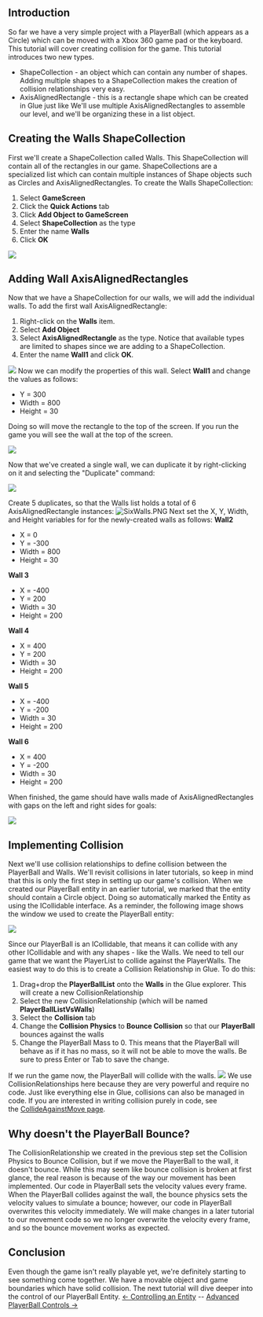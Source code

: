## Introduction

So far we have a very simple project with a PlayerBall (which appears as a Circle) which can be moved with a Xbox 360 game pad or the keyboard. This tutorial will cover creating collision for the game. This tutorial introduces two new types.

-   ShapeCollection - an object which can contain any number of shapes. Adding multiple shapes to a ShapeCollection makes the creation of collision relationships very easy.
-   AxisAlignedRectangle - this is a rectangle shape which can be created in Glue just like We'll use multiple AxisAlignedRectangles to assemble our level, and we'll be organizing these in a list object.

## Creating the Walls ShapeCollection

First we'll create a ShapeCollection called Walls. This ShapeCollection will contain all of the rectangles in our game. ShapeCollections are a specialized list which can contain multiple instances of Shape objects such as Circles and AxisAlignedRectangles. To create the Walls ShapeCollection:

1.  Select **GameScreen**
2.  Click the **Quick Actions** tab
3.  Click **Add Object to GameScreen**
4.  Select **ShapeCollection** as the type
5.  Enter the name **Walls**
6.  Click **OK**

[![](/media/2016-01-2021_July_25_130007.gif)](/media/2016-01-2021_July_25_130007.gif)

## Adding Wall AxisAlignedRectangles

Now that we have a ShapeCollection for our walls, we will add the individual walls. To add the first wall AxisAlignedRectangle:

1.  Right-click on the **Walls** item.
2.  Select **Add Object**
3.  Select **AxisAlignedRectangle** as the type. Notice that available types are limited to shapes since we are adding to a ShapeCollection.
4.  Enter the name **Wall1** and click **OK**.

[![](/media/2016-01-2021_July_25_133309.gif)](/media/2016-01-2021_July_25_133309.gif) Now we can modify the properties of this wall. Select **Wall1** and change the values as follows:

-   Y = 300
-   Width = 800
-   Height = 30

Doing so will move the rectangle to the top of the screen. If you run the game you will see the wall at the top of the screen.

![](/media/2021-07-img_60fdb75161810.png)

Now that we've created a single wall, we can duplicate it by right-clicking on it and selecting the "Duplicate" command:

![](/media/2021-07-img_60fdb7890ef6f.png)

Create 5 duplicates, so that the Walls list holds a total of 6 AxisAlignedRectangle instances: ![SixWalls.PNG](/media/migrated_media-SixWalls.PNG) Next set the X, Y, Width, and Height variables for for the newly-created walls as follows: **Wall2**

-   X = 0
-   Y = -300
-   Width = 800
-   Height = 30

**Wall 3**

-   X = -400
-   Y = 200
-   Width = 30
-   Height = 200

**Wall 4**

-   X = 400
-   Y = 200
-   Width = 30
-   Height = 200

**Wall 5**

-   X = -400
-   Y = -200
-   Width = 30
-   Height = 200

**Wall 6**

-   X = 400
-   Y = -200
-   Width = 30
-   Height = 200

When finished, the game should have walls made of AxisAlignedRectangles with gaps on the left and right sides for goals:

![](/media/2021-07-img_60fdbae917a81.png)

## Implementing Collision

Next we'll use collision relationships to define collision between the PlayerBall and Walls. We'll revisit collisions in later tutorials, so keep in mind that this is only the first step in setting up our game's collision. When we created our PlayerBall entity in an earlier tutorial, we marked that the entity should contain a Circle object. Doing so automatically marked the Entity as using the ICollidable interface. As a reminder, the following image shows the window we used to create the PlayerBall entity:

![](/media/2021-07-img_60fdb8d652c26.png)

Since our PlayerBall is an ICollidable, that means it can collide with any other ICollidable and with any shapes - like the Walls. We need to tell our game that we want the PlayerList to collide against the PlayerWalls. The easiest way to do this is to create a Collision Relationship in Glue. To do this:

1.  Drag+drop the **PlayerBallList** onto the **Walls** in the Glue explorer. This will create a new CollisionRelationship
2.  Select the new CollisionRelationship (which will be named **PlayerBallListVsWalls**)
3.  Select the **Collision** tab
4.  Change the **Collision Physics** to **Bounce Collision** so that our **PlayerBall** bounces against the walls
5.  Change the PlayerBall Mass to 0. This means that the PlayerBall will behave as if it has no mass, so it will not be able to move the walls. Be sure to press Enter or Tab to save the change.

If we run the game now, the PlayerBall will collide with the walls. [![](/media/2016-01-2021_July_25_135826.gif)](/media/2016-01-2021_July_25_135826.gif) We use CollisionRelationships here because they are very powerful and require no code. Just like everything else in Glue, collisions can also be managed in code. If you are interested in writing collision purely in code, see the [CollideAgainstMove page](/frb/docs/index.php?title=FlatRedBall.Math.Geometry.Polygon.CollideAgainstMove).

## Why doesn't the PlayerBall Bounce?

The CollisionRelationship we created in the previous step set the Collision Physics to Bounce Collision, but if we move the PlayerBall to the wall, it doesn't bounce. While this may seem like bounce collision is broken at first glance, the real reason is because of the way our movement has been implemented. Our code in PlayerBall sets the velocity values every frame. When the PlayerBall collides against the wall, the bounce physics sets the velocity values to simulate a bounce; however, our code in PlayerBall overwrites this velocity immediately. We will make changes in a later tutorial to our movement code so we no longer overwrite the velocity every frame, and so the bounce movement works as expected.

## Conclusion

Even though the game isn't really playable yet, we're definitely starting to see something come together. We have a movable object and game boundaries which have solid collision. The next tutorial will dive deeper into the control of our PlayerBall Entity. [\<- Controlling an Entity](/documentation/tutorials/beefball/controlling-an-entity.md "Tutorials:Beefball:Controlling an Entity") -- [Advanced PlayerBall Controls -\>](/documentation/tutorials/beefball/advanced-playerball-controls.md "Tutorials:Beefball:Advanced PlayerBall Controls")
